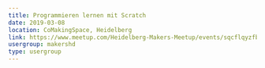```yaml
---
title: Programmieren lernen mit Scratch
date: 2019-03-08
location: CoMakingSpace, Heidelberg
link: https://www.meetup.com/Heidelberg-Makers-Meetup/events/sqcflqyzfblb/
usergroup: makershd
type: usergroup
---
```

